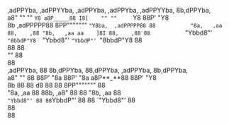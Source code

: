 ,adPPYba, ,adPPYYba, ,adPPYba, ,adPPYba, ,adPPYYba, 8b,dPPYba,  
a8" "" "" `Y8 a8P_____88 I8[    "" ""     `Y8 88P' "Y8  
8b ,adPPPPP88 8PP""""""" `"Y8ba,  ,adPPPPP88 88          
"8a,   ,aa 88,    ,88 "8b,   ,aa aa    ]8I 88,    ,88 88          
 `"Ybbd8"' `"8bbdP"Y8  `"Ybbd8"' `"YbbdP"' `"8bbdP"Y8 88  
 88 88  
 "" 88  
 88  
 ,adPPYba, 88 8b,dPPYba, 88,dPPYba, ,adPPYba, 8b,dPPYba,  
a8" "" 88 88P' "8a 88P' "8a a8P**\_**88 88P' "Y8  
8b 88 88 d8 88 88 8PP""""""" 88  
"8a, ,aa 88 88b, ,a8" 88 88 "8b, ,aa 88  
 `"Ybbd8"' 88 88`YbbdP"' 88 88 `"Ybbd8"' 88  
 88  
 88
